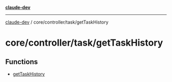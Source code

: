 [**claude-dev**](../../../../README.md)

***

[claude-dev](../../../../README.md) / core/controller/task/getTaskHistory

# core/controller/task/getTaskHistory

## Functions

- [getTaskHistory](functions/getTaskHistory.md)
